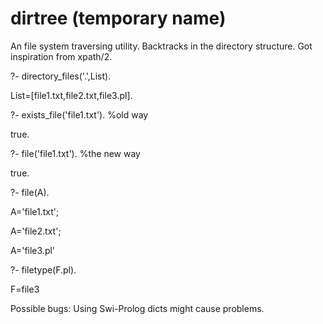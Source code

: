 # dirtree (temporary name)
An file system traversing utility. Backtracks in the directory structure. Got inspiration from xpath/2.

?- directory_files('.',List).

List=\[file1.txt,file2.txt,file3.pl\].

?- exists_file('file1.txt'). %old way

true.

?- file('file1.txt'). %the new way

true.

?- file(A).

A='file1.txt';

A='file2.txt';

A='file3.pl'



?- filetype(F.pl).

F=file3



Possible bugs: Using Swi-Prolog dicts might cause problems.
